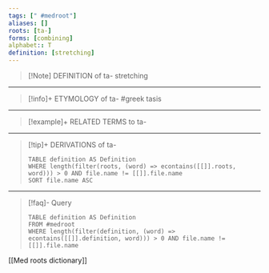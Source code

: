```yaml
---
tags: [" #medroot"]
aliases: []
roots: [ta-]
forms: [combining]
alphabet:: T
definition: [stretching]
---
```

>[!Note] DEFINITION of ta-
>stretching
_____
>[!info]+ ETYMOLOGY of ta-
>#greek tasis
_____
>[!example]+ RELATED TERMS to ta-
>
_____
>[!tip]+ DERIVATIONS of ta-
>```dataview
>TABLE definition AS Definition 
>WHERE length(filter(roots, (word) => econtains([[]].roots, word))) > 0 AND file.name != [[]].file.name
>SORT file.name ASC
>```
___
>[!faq]- Query
>```dataview
>TABLE definition AS Definition
>FROM #medroot
>WHERE length(filter(definition, (word) => econtains([[]].definition, word))) > 0 AND file.name != [[]].file.name
>```

[[Med roots dictionary]]